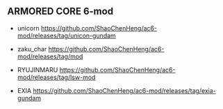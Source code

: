 
## ARMORED CORE 6-mod

- unicorn https://github.com/ShaoChenHeng/ac6-mod/releases/tag/unicon-gundam

- zaku_char https://github.com/ShaoChenHeng/ac6-mod/releases/tag/mod

- RYUJINMARU https://github.com/ShaoChenHeng/ac6-mod/releases/tag/lsw-mod
  
- EXIA https://github.com/ShaoChenHeng/ac6-mod/releases/tag/exia-gundam
